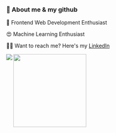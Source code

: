 ### 💬 About me & my github

🥰 Frontend Web Development Enthusiast

😍 Machine Learning Enthusiast

🤙🏽 Want to reach me? Here's my [LinkedIn](https://www.linkedin.com/in/fahmijabbar/)

<a>
  <img align="left" src="https://github-readme-stats.vercel.app/api?username=fahmij8&show_icons=true&theme=tokyonight&count_private=true&include_all_commits=true"/>
</a>
<a>
<img src="https://github-readme-stats.vercel.app/api/top-langs/?username=fahmij8&layout=compact&theme=tokyonight" height="195px"/>
</a>
